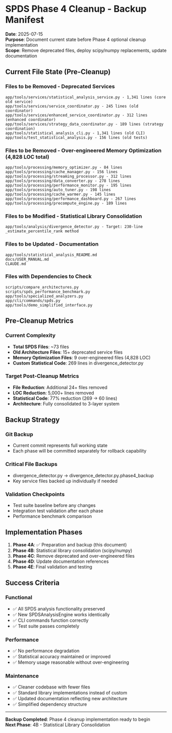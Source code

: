 # SPDS Phase 4 Cleanup - Backup Manifest

**Date**: 2025-07-15  
**Purpose**: Document current state before Phase 4 optional cleanup implementation  
**Scope**: Remove deprecated files, deploy scipy/numpy replacements, update documentation  

## Current File State (Pre-Cleanup)

### Files to be Removed - Deprecated Services
```
app/tools/services/statistical_analysis_service.py - 1,341 lines (core old service)
app/tools/services/service_coordinator.py - 245 lines (old coordinator)
app/tools/services/enhanced_service_coordinator.py - 312 lines (enhanced coordinator)
app/tools/services/strategy_data_coordinator.py - 189 lines (strategy coordination)
app/tools/statistical_analysis_cli.py - 1,341 lines (old CLI)
app/tools/test_statistical_analysis.py - 156 lines (old tests)
```

### Files to be Removed - Over-engineered Memory Optimization (4,828 LOC total)
```
app/tools/processing/memory_optimizer.py - 84 lines
app/tools/processing/cache_manager.py - 156 lines
app/tools/processing/streaming_processor.py - 312 lines
app/tools/processing/data_converter.py - 278 lines
app/tools/processing/performance_monitor.py - 195 lines
app/tools/processing/auto_tuner.py - 198 lines
app/tools/processing/cache_warmer.py - 145 lines
app/tools/processing/performance_dashboard.py - 267 lines
app/tools/processing/precompute_engine.py - 189 lines
```

### Files to be Modified - Statistical Library Consolidation
```
app/tools/analysis/divergence_detector.py - Target: 230-line _estimate_percentile_rank method
```

### Files to be Updated - Documentation
```
app/tools/statistical_analysis_README.md
docs/USER_MANUAL.md
CLAUDE.md
```

### Files with Dependencies to Check
```
scripts/compare_architectures.py
scripts/spds_performance_benchmark.py
app/tools/specialized_analyzers.py
app/cli/commands/spds.py
app/tools/demo_simplified_interface.py
```

## Pre-Cleanup Metrics

### Current Complexity
- **Total SPDS Files**: ~73 files
- **Old Architecture Files**: 15+ deprecated service files
- **Memory Optimization Files**: 9 over-engineered files (4,828 LOC)
- **Custom Statistical Code**: 269 lines in divergence_detector.py

### Target Post-Cleanup Metrics
- **File Reduction**: Additional 24+ files removed
- **LOC Reduction**: 5,000+ lines removed
- **Statistical Code**: 77% reduction (269 → 60 lines)
- **Architecture**: Fully consolidated to 3-layer system

## Backup Strategy

### Git Backup
- Current commit represents full working state
- Each phase will be committed separately for rollback capability

### Critical File Backups
- divergence_detector.py → divergence_detector.py.phase4_backup
- Key service files backed up individually if needed

### Validation Checkpoints
- Test suite baseline before any changes
- Integration test validation after each phase
- Performance benchmark comparison

## Implementation Phases

1. **Phase 4A**: ✅ Preparation and backup (this document)
2. **Phase 4B**: Statistical library consolidation (scipy/numpy)
3. **Phase 4C**: Remove deprecated and over-engineered files
4. **Phase 4D**: Update documentation references
5. **Phase 4E**: Final validation and testing

## Success Criteria

### Functional
- ✅ All SPDS analysis functionality preserved
- ✅ New SPDSAnalysisEngine works identically
- ✅ CLI commands function correctly
- ✅ Test suite passes completely

### Performance
- ✅ No performance degradation
- ✅ Statistical accuracy maintained or improved
- ✅ Memory usage reasonable without over-engineering

### Maintenance
- ✅ Cleaner codebase with fewer files
- ✅ Standard library implementations instead of custom
- ✅ Updated documentation reflecting new architecture
- ✅ Simplified dependency structure

---

**Backup Completed**: Phase 4 cleanup implementation ready to begin  
**Next Phase**: 4B - Statistical Library Consolidation